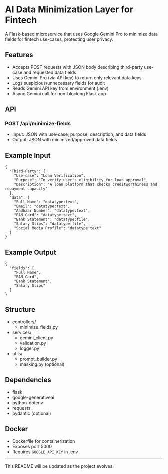 # AI Data Minimization Layer for Fintech

A Flask-based microservice that uses Google Gemini Pro to minimize data fields for fintech use-cases, protecting user privacy.

## Features
- Accepts POST requests with JSON body describing third-party use-case and requested data fields
- Uses Gemini Pro (via API key) to return only relevant data keys
- Logs suspicious/unnecessary fields for audit
- Reads Gemini API key from environment (.env)
- Async Gemini call for non-blocking Flask app

## API
### POST /api/minimize-fields
- Input: JSON with use-case, purpose, description, and data fields
- Output: JSON with minimized/approved data fields

## Example Input
```
{
  "Third-Party": {
    "Use-case": "Loan Verification",
    "Purpose": "To verify user's eligibility for loan approval",
    "Description": "A loan platform that checks creditworthiness and repayment capacity"
  },
  "data": {
    "Full Name": "datatype:text",
    "Email": "datatype:text",
    "Aadhaar Number": "datatype:text",
    "PAN Card": "datatype:text",
    "Bank Statement": "datatype:file",
    "Salary Slips": "datatype:file",
    "Social Media Profile": "datatype:text"
  }
}
```

## Example Output
```
{
  "fields": [
    "Full Name",
    "PAN Card",
    "Bank Statement",
    "Salary Slips"
  ]
}
```

## Structure
- controllers/
  - minimize_fields.py
- services/
  - gemini_client.py
  - validation.py
  - logger.py
- utils/
  - prompt_builder.py
  - masking.py (optional)

## Dependencies
- flask
- google-generativeai
- python-dotenv
- requests
- pydantic (optional)

## Docker
- Dockerfile for containerization
- Exposes port 5000
- Requires `GOOGLE_API_KEY` in .env

---
This README will be updated as the project evolves.
